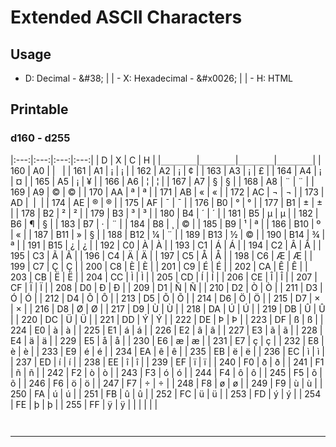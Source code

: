 # Extended ASCII Characters

## Usage
- D: Decimal - \&#38; |
| - X: Hexadecimal - \&#x0026; |
| - H: HTML

## Printable

### d160 - d255
|:---:|:---:|:---:|:---:|
| D | X | C | H |
|`________`|`________`|`________`|`________`|
| 160 | A0 |  | &#160; |
| 161 | A1 | ¡ | &#161; |
| 162 | A2 | ¡ | &#162; |
| 163 | A3 | ¡ | &#163; |
| 164 | A4 | ¡ | &#164; |
| 165 | A5 | ¡ | &#165; |
| 166 | A6 | ¦ | &#166; |
| 167 | A7 | § | &#167; |
| 168 | A8 | ¨ | &#168; |
| 169 | A9 | © | &#169; |
| 170 | AA | ª | &#170; |
| 171 | AB | « | &#171; |
| 172 | AC | ¬ | &#172; |
| 173 | AD | ­ | &#173; |
| 174 | AE | ® | &#174; |
| 175 | AF | ¯ | &#175; |
| 176 | B0 | ° | &#176; |
| 177 | B1 | ± | &#177; |
| 178 | B2 | ² | &#178; |
| 179 | B3 | ³ | &#179; |
| 180 | B4 | ´ | &#180; |
| 181 | B5 | µ | &#181; |
| 182 | B6 | ¶ | &#167; |
| 183 | B7 | · | &#168; |
| 184 | B8 | ¸ | &#169; |
| 185 | B9 | ¹ | &#170; |
| 186 | B10 | º | &#171; |
| 187 | B11 | » | &#167; |
| 188 | B12 | ¼ | &#168; |
| 189 | B13 | ½ | &#169; |
| 190 | B14 | ¾ | &#170; |
| 191 | B15 | ¿ | &#191; |
| 192 | C0 | À | &#192; |
| 193 | C1 | Á | &#193; |
| 194 | C2 | Â | &#194; |
| 195 | C3 | Ã | &#195; |
| 196 | C4 | Ä | &#196; |
| 197 | C5 | Å | &#197; |
| 198 | C6 | Æ | &#198; |
| 199 | C7 | Ç | &#199; |
| 200 | C8 | È | &#200; |
| 201 | C9 | É | &#201; |
| 202 | CA | Ê | &#202; |
| 203 | CB | Ë | &#203; |
| 204 | CC | Ì | &#204; |
| 205 | CD | Í | &#205; |
| 206 | CE | Î | &#206; |
| 207 | CF | Ï | &#207; |
| 208 | D0 | Ð | &#208; |
| 209 | D1 | Ñ | &#209; |
| 210 | D2 | Ò | &#210; |
| 211 | D3 | Ó | &#211; |
| 212 | D4 | Ô | &#212; |
| 213 | D5 | Õ | &#213; |
| 214 | D6 | Ö | &#214; |
| 215 | D7 | × | &#215; |
| 216 | D8 | Ø | &#216; |
| 217 | D9 | Ù | &#217; |
| 218 | DA | Ú | &#218; |
| 219 | DB | Û | &#219; |
| 220 | DC | Ü | &#220; |
| 221 | DD | Ý | &#221; |
| 222 | DE | Þ | &#222; |
| 223 | DF | ß | &#223; |
| 224 | E0 | à | &#224; |
| 225 | E1 | á | &#225; |
| 226 | E2 | â | &#226; |
| 227 | E3 | ã | &#227; |
| 228 | E4 | ä | &#228; |
| 229 | E5 | å | &#229; |
| 230 | E6 | æ | &#230; |
| 231 | E7 | ç | &#231; |
| 232 | E8 | è | &#232; |
| 233 | E9 | é | &#233; |
| 234 | EA | ê | &#234; |
| 235 | EB | ë | &#235; |
| 236 | EC | ì | &#236; |
| 237 | ED | í | &#237; |
| 238 | EE | î | &#238; |
| 239 | EF | ï | &#239; |
| 240 | F0 | ð | &#240; |
| 241 | F1 | ñ | &#241; |
| 242 | F2 | ò | &#242; |
| 243 | F3 | ó | &#243; |
| 244 | F4 | ô | &#244; |
| 245 | F5 | õ | &#245; |
| 246 | F6 | ö | &#246; |
| 247 | F7 | ÷ | &#247; |
| 248 | F8 | ø | &#248; |
| 249 | F9 | ù | &#249; |
| 250 | FA | ú | &#250; |
| 251 | FB | û | &#251; |
| 252 | FC | ü | &#252; |
| 253 | FD | ý | &#253; |
| 254 | FE | þ | &#254; |
| 255 | FF | ÿ | &#255; |
| | | | |

` `

***
